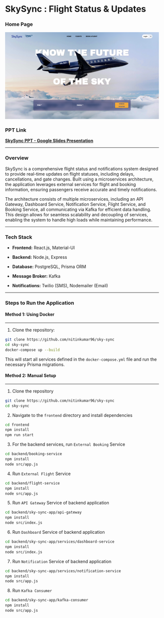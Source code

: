 
# SkySync : Flight Status & Updates  

### Home Page

![Home Page](frontend/src/assets/homepage.png)

  

### PPT Link
[**SkySync PPT - Google Slides Presentation**](https://docs.google.com/presentation/d/1FXYXTvvcmCBKxCVHrZVLlikIwCbh0LiQ_8O8qBPUqkA/edit?usp=sharing)

---

  

### Overview

SkySync is a comprehensive flight status and notifications system designed to provide real-time updates on flight statuses, including delays, cancellations, and gate changes. Built using a microservices architecture, the application leverages external services for flight and booking information, ensuring passengers receive accurate and timely notifications.

  

The architecture consists of multiple microservices, including an API Gateway, Dashboard Service, Notification Service, Flight Service, and Booking Service, all communicating via Kafka for efficient data handling. This design allows for seamless scalability and decoupling of services, enabling the system to handle high loads while maintaining performance.

  

---

  

### Tech Stack

-  **Frontend:** React.js, Material-UI

-  **Backend:** Node.js, Express

-  **Database:** PostgreSQL, Prisma ORM

-  **Message Broker:** Kafka

-  **Notifications:** Twilio (SMS), Nodemailer (Email)

  

---

  

### Steps to Run the Application

  

#### Method 1: Using Docker
---

1. Clone the repository:

```bash
git clone https://github.com/nitinkumar96/sky-sync
cd sky-sync
docker-compose up --build
```
This will start all services defined in the `docker-compose.yml` file and run the necessary Prisma migrations.

#### Method 2: Manual Setup
---

1. Clone the repository
```bash
git clone https://github.com/nitinkumar96/sky-sync
cd sky-sync
```
2. Navigate to the `frontend` directory and install dependencies
```bash
cd frontend
npm install
npm run start
```
3. For the backend services, run `External Booking` Service
```bash
cd backend/booking-service 
npm install 
node src/app.js
```
4. Run `External Flight` Service
```bash
cd backend/flight-service 
npm install 
node src/app.js
```
5. Run `API Gateway` Service of backend application
```bash
cd backend/sky-sync-app/api-gateway
npm install 
node src/index.js
```
6. Run `Dashboard` Service of backend application
```bash
cd backend/sky-sync-app/services/dashboard-service
npm install 
node src/index.js
```
7. Run `Notification` Service of backend application
```bash
cd backend/sky-sync-app/services/notification-service
npm install 
node src/app.js
```
8. Run `Kafka Consumer` 
```bash
cd backend/sky-sync-app/kafka-consumer
npm install 
node src/app.js
```
